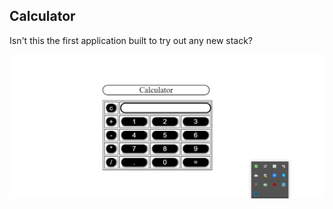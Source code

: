 ## Calculator
Isn't this the first application built to try out any new stack?

![calculator](https://github.com/CheshtaK/web-development/blob/master/Mini%20Projects/screenshots/calculator.jpg)
